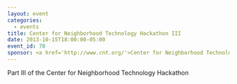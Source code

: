 ```yaml
---
layout: event
categories: 
  - events
title: Center for Neighborhood Technology Hackathon III
date: 2013-10-15T18:00:00-05:00
event_id: 78
sponsor: <a href='http://www.cnt.org/'>Center for Neighborhood Technology</a>
---
```


<p>Part III of the Center for Neighborhood Technology Hackathon</p>

